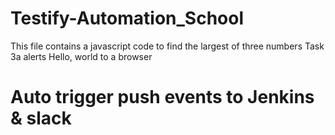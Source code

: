 # Testify-Automation_School

This file contains a javascript code to find the largest of three numbers
Task 3a alerts Hello, world to a browser

# Auto trigger push events to Jenkins & slack


